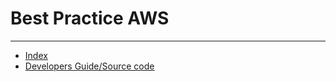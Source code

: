 # Best Practice AWS




---

- [Index](/hx-deploy-tool/index)
- [Developers Guide/Source code](https://github.com/helix-collective/hx-deploy-tool)
